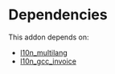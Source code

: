 # Dependencies

This addon depends on:

- [l10n_multilang](https://github.com/bringout/oca-ocb-l10n_me-africa/tree/d1a41b644bc0feea2c1fb7d422a16116728e239c/odoo-bringout-oca-ocb-l10n_multilang)
- [l10n_gcc_invoice](https://github.com/bringout/oca-ocb-l10n_asia-pacific/tree/bbd07224c6f605fd90bfd9afc109b02df2e8e75c/odoo-bringout-oca-ocb-l10n_gcc_invoice)
